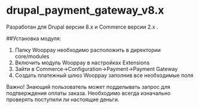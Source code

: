 # drupal_payment_gateway_v8.x
Разработан для Drupal версии 8.x и Commerce версии 2.x .

##Установка модуля:

1. Папку Wooppay необходимо расположить в директории core/modules
2. Включить модуль Wooppay в настройках Extensions
3. Зайти в Commerce->Configuration->Payment->Payment Gateway
4. Создать платежный шлюз Wooppay заполнив все необходимые поля

Важно! Знающий пользователь может подделывать запрос для подтверждения оплаты заказа. Необходимо всегда изначально проверять поступили ли настоящие деньги.
